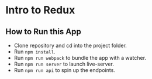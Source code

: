 # Intro to Redux

## How to Run this App
  * Clone repository and cd into the project folder.
  * Run `npm install`.
  * Run `npm run webpack` to bundle the app with a watcher.
  * Run `npm run server` to launch live-server.
  * Run `npm run api` to spin up the endpoints.
